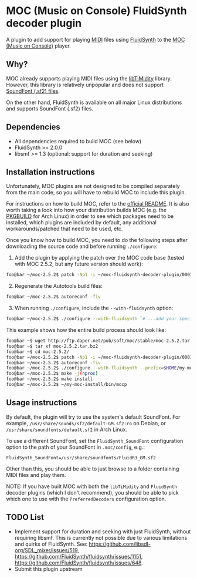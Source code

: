 # MOC (Music on Console) FluidSynth decoder plugin

A plugin to add support for playing [MIDI](https://en.wikipedia.org/wiki/MIDI) files using [FluidSynth](https://www.fluidsynth.org/) to the [MOC (Music on Console)](https://moc.daper.net/) player.

## Why?

MOC already supports playing MIDI files using the [libTiMidity](https://sourceforge.net/projects/libtimidity/) library. However, this library is relatively unpopular and does not support [SoundFont (.sf2) files](https://en.wikipedia.org/wiki/SoundFont).

On the other hand, FluidSynth is available on all major Linux distributions and supports SoundFont (.sf2) files.

## Dependencies

* All dependencies required to build MOC (see below)
* FluidSynth >= 2.0.0
* libsmf >= 1.3 (optional: support for duration and seeking)

## Installation instructions

Unfortunately, MOC plugins are not designed to be compiled separately from the main code, so you will have to rebuild MOC to include this plugin.

For instructions on how to build MOC, refer to the [official README](https://moc.daper.net/node/87).
It is also worth taking a look into how your distribution builds MOC (e.g. the [PKGBUILD](https://gitlab.archlinux.org/archlinux/packaging/packages/moc/-/blob/main/PKGBUILD) for Arch Linux) in order to see which packages need to be installed, which plugins are included by default, any additional workarounds/patched that need to be used, etc.

Once you know how to build MOC, you need to do the following steps after downloading the source code and before running `./configure`:

1. Add the plugin by applying the patch over the MOC code base (tested with MOC 2.5.2, but any future version should work):

  ```sh
  foo@bar ~/moc-2.5.2$ patch -Np1 -i ~/moc-fluidsynth-decoder-plugin/0001-Add-FluidSynth-decoder-plugin.patch
  ```

2. Regenerate the Autotools build files:

  ```sh
  foo@bar ~/moc-2.5.2$ autoreconf -fiv
  ```

3. When running `./configure`, include the `--with-fluidsynth` option:

  ```sh
  foo@bar ~/moc-2.5.2$ ./configure --with-fluidsynth `# ...add your specific options here`
  ```

This example shows how the entire build process should look like:

```sh
foo@bar ~$ wget http://ftp.daper.net/pub/soft/moc/stable/moc-2.5.2.tar.bz2
foo@bar ~$ tar xf moc-2.5.2.tar.bz2
foo@bar ~$ cd moc-2.5.2/
foo@bar ~/moc-2.5.2$ patch -Np1 -i ~/moc-fluidsynth-decoder-plugin/0001-Add-FluidSynth-decoder-plugin.patch
foo@bar ~/moc-2.5.2$ autoreconf -fiv
foo@bar ~/moc-2.5.2$ ./configure --with-fluidsynth --prefix=$HOME/my-moc-install --disable-cache --without-ffmpeg
foo@bar ~/moc-2.5.2$ make -j(nproc)
foo@bar ~/moc-2.5.2$ make install
foo@bar ~/moc-2.5.2$ ~/my-moc-install/bin/mocp
```

## Usage instructions

By default, the plugin will try to use the system's default SoundFont.
For example, `/usr/share/sounds/sf2/default-GM.sf2:ro` on Debian, or `/usr/share/soundfonts/default.sf2` in Arch Linux.

To use a different SoundFont, set the `FluidSynth_SoundFont` configuration option to the path of your SoundFont in `.moc/config`, e.g.:

```
FluidSynth_SoundFont=/usr/share/soundfonts/FluidR3_GM.sf2
```

Other than this, you should be able to just browse to a folder containing MIDI files and play them.

NOTE: If you have built MOC with both the `libTiMidity` and `FluidSynth` decoder plugins (which I don't recommend), you should be able to pick which one to use with the `PreferredDecoders` configuration option.

## TODO List

* Implement support for duration and seeking with just FluidSynth, without requiring libsmf.
  This is currently not possible due to various limitations and quirks of FluidSynth.
  See: https://github.com/libsdl-org/SDL_mixer/issues/519, https://github.com/FluidSynth/fluidsynth/issues/1151, https://github.com/FluidSynth/fluidsynth/issues/648.
* Submit this plugin upstream
